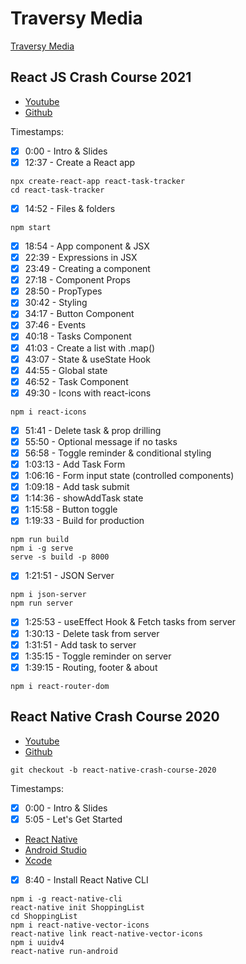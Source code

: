 # Traversy Media

[Traversy Media](https://www.youtube.com/channel/UC29ju8bIPH5as8OGnQzwJyA)

## React JS Crash Course 2021

* [Youtube](https://www.youtube.com/watch?v=w7ejDZ8SWv8)
* [Github](https://github.com/bradtraversy/react-crash-2021)

Timestamps:
- [x] 0:00​ - Intro & Slides
- [x] 12:37​ - Create a React app
```
npx create-react-app react-task-tracker
cd react-task-tracker
```
- [x] 14:52​ - Files & folders
```
npm start
```
- [x] 18:54​ - App component & JSX
- [x] 22:39​ - Expressions in JSX
- [x] 23:49​ - Creating a component
- [x] 27:18​ - Component Props
- [x] 28:50​ - PropTypes
- [x] 30:42​ - Styling
- [x] 34:17​ - Button Component
- [x] 37:46​ - Events
- [x] 40:18​ - Tasks Component
- [x] 41:03​ - Create a list with .map()
- [x] 43:07​ - State & useState Hook
- [x] 44:55​ - Global state
- [x] 46:52​ - Task Component
- [x] 49:30​ - Icons with react-icons
```
npm i react-icons
```
- [x] 51:41​ - Delete task & prop drilling
- [x] 55:50​ - Optional message if no tasks
- [x] 56:58​ - Toggle reminder & conditional styling
- [x] 1:03:13​ - Add Task Form
- [x] 1:06:16​ - Form input state (controlled components)
- [x] 1:09:18​ - Add task submit
- [x] 1:14:36​ - showAddTask state
- [x] 1:15:58​ - Button toggle
- [x] 1:19:33​ - Build for production
```
npm run build
npm i -g serve
serve -s build -p 8000
```
- [x] 1:21:51​ - JSON Server
```
npm i json-server
npm run server
```
- [x] 1:25:53​ - useEffect Hook & Fetch tasks from server
- [x] 1:30:13​ - Delete task from server
- [x] 1:31:51​ - Add task to server
- [x] 1:35:15​ - Toggle reminder on server
- [x] 1:39:15​ - Routing, footer & about
```
npm i react-router-dom
```

## React Native Crash Course 2020

* [Youtube](https://www.youtube.com/watch?v=Hf4MJH0jDb4)
* [Github](https://github.com/bradtraversy/react_native_shopping_list)

```
git checkout -b react-native-crash-course-2020
```

Timestamps:
- [x] 0:00​ - Intro & Slides
- [x] 5:05​ - Let's Get Started
* [React Native](https://reactnative.dev/)
* [Android Studio](https://developer.android.com/studio)
* [Xcode](https://developer.apple.com/xcode/)
- [x] 8:40​ - Install React Native CLI
```
npm i -g react-native-cli
react-native init ShoppingList
cd ShoppingList
npm i react-native-vector-icons
react-native link react-native-vector-icons
npm i uuidv4
react-native run-android
```

